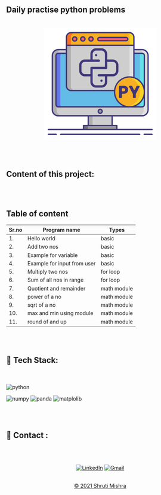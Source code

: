 ## Daily practise python problems
<br>
<div align="center"><img src="python.png" alt="output" width="300px" height="300px"> </div>
<!--<span> <img src="code.png" alt="output" width="100px" height="100px"></span>-->

<br><br>


<h2> Content of this project:</h2> 
<br><br>

## Table of content

|Sr.no| Program name                | Types |
| -   | -                           | -     |
| 1. | Hello world                  | basic |
| 2. | Add two nos                  | basic |
| 3. | Example for variable   | basic |
| 4. | Example for input from user  | basic |
| 5. | Multiply two nos             | for loop |
| 6. | Sum of all nos in range      | for loop |
| 7. | Quotient and remainder       | math module |
| 8. | power of a no                | math module |
| 9. | sqrt of a no                 | math module |
| 10. | max and min using module       | math module |
| 11. | round of and up                | math module |



<br><br>

## 📌 Tech Stack:
<br><br>
![python](https://img.shields.io/badge/Python-FFD43B?style=for-the-badge&logo=python&logoColor=darkgreen)

![numpy](https://img.shields.io/badge/Numpy-777BB4?style=for-the-badge&logo=numpy&logoColor=white)
![panda](https://img.shields.io/badge/Pandas-2C2D72?style=for-the-badge&logo=pandas&logoColor=white)
![matplolib](https://img.shields.io/badge/Plotly-239120?style=for-the-badge&logo=plotly&logoColor=white)




<br><br>

<h2>📌 Contact :</h2>
<br><br>

<div align="center">

<a  href="https://www.linkedin.com/in/shruti-mishra-b270a7203/" target="_blank"><img alt="LinkedIn" src="https://img.shields.io/badge/linkedin%20-%230077B5.svg?&style=for-the-badge&logo=linkedin&logoColor=white" /></a><span>
<a href="mailto:shrutidmishra2002@gmail.com"><img  alt="Gmail" src="https://img.shields.io/badge/Gmail-D14836?style=for-the-badge&logo=gmail&logoColor=white"/></span>

</div>
<br>
<div align="center">
© 2021 Shruti Mishra </div>